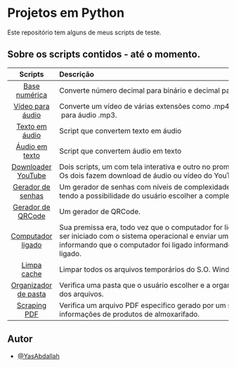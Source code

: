 
# Projetos em Python

Este repositório tem alguns de meus scripts de teste.

## Sobre os scripts contidos - até o momento.

| Scripts  | Descrição |
| :------: | :----     |
| [Base numérica](https://github.com/YasAbdallah/projetosPython/blob/main/conversores/conversorNumerico.py)| Converte número decimal para binário e decimal para hexadecimal |
| [Vídeo para áudio](https://github.com/YasAbdallah/projetosPython/blob/main/conversores/conversor.py)| Converte um vídeo de várias extensões como .mp4, .webm, .wav entre outros,<br> para áudio .mp3. |
| [Texto em áudio](https://github.com/YasAbdallah/projetosPython/blob/main/conversores/textoEmAudio/textoEmAudio.py) | Script que convertem texto em áudio |
| [Áudio em texto](https://github.com/YasAbdallah/projetosPython/blob/main/conversores/textoEmAudio/audioEmTexto.py) | Script que convertem áudio em texto |
| [Downloader YouTube](https://github.com/YasAbdallah/projetosPython/tree/main/downloader) | Dois scripts, um com tela interativa e outro no prompt.<br>Os dois fazem download de áudio ou vídeo do YouTube. |
| [Gerador de senhas](https://github.com/YasAbdallah/projetosPython/blob/main/geradores/geradorSenhas.py) | Um gerador de senhas com níveis de complexidade,<br>tendo a possibilidade do usuário escolher a complexidade da senha.|
| [Gerador de QRCode](https://github.com/YasAbdallah/projetosPython/blob/main/geradores/gerarQRCode.py) | Um gerador de QRCode.|
| [Computador ligado](https://github.com/YasAbdallah/projetosPython/blob/main/otimizadores/infoPCLigado.py) | Sua premissa era, todo vez que o computador for ligado, o script,<br>ser iniciado com o sistema operacional e enviar um email para o usuário<br>informando que o computador foi ligado informando o dia, mês e hora que foi ligado.|
| [Limpa cache](https://github.com/YasAbdallah/projetosPython/blob/main/otimizadores/limparCache.py) | Limpar todos os arquivos temporários do S.O. Windows.|
| [Organizador de pasta](https://github.com/YasAbdallah/projetosPython/blob/main/otimizadores/organizadorDownloads.py) | Verifica uma pasta que o usuário escolher e a organiza conforme as extensões<br>dos arquivos.|
| [Scraping PDF](https://github.com/YasAbdallah/projetosPython/tree/main/scrapingPdf) | Verifica um arquivo PDF especifico gerado por um sistema específico para obter<br>informações de produtos de almoxarifado.|

## Autor

- [@YasAbdallah](https://www.github.com/YasAbdallah)
